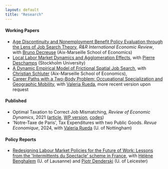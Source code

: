 ```yaml
---
layout: default
title: "Research"
---
```


#### Working Papers
- [Age Discontinuity and Nonemployment Benefit Policy Evaluation through the Lens of Job Search Theory](papers/RDD_age_disc.pdf), *R&R International Economic Review*, with [Bruno Decreuse](https://sites.google.com/site/brunodecreuseecon/) (Aix-Marseille School of Economics)
- [Local Labor Market Dynamics and Agglomeration Effects](https://papers.ssrn.com/sol3/papers.cfm?abstract_id=3941989), with [Pierre Deschamps](https://sites.google.com/site/pierredeschampsecon/) (Stockholm University)
- [A Dynamic Empirical Model of Frictional Spatial Job Search](https://papers.ssrn.com/sol3/papers.cfm?abstract_id=4517222), with [Christian Schluter](https://christianschluter.github.io/) (Aix-Marseille School of Economics),
- [Career Paths with a Two-Body Problem: Occupational Specialization and Geographic Mobility](https://research.upjohn.org/up_workingpapers/346/), with [Valeria Rueda](https://www.valeriarueda.org/), more recent version upon request

#### Published
- Optimal Taxation to Correct Job Mismatching, *Review of Economic Dynamics*, 2021 ([article](https://www.sciencedirect.com/science/article/abs/pii/S1094202520300934#preview-section-cited-by), [WP version](papers/opmismatch.pdf), [codes](https://github.com/gwilemme/Opmismatch/))
- 'Notre-Taxe de Paris', Tax Expenditures with two Public Goods. *Revue Economique*, 2024, with [Valeria Rueda](https://www.valeriarueda.org/) (U. of Nottingham)

#### Policy Reports
- [Redesigning Labour Market Policies for the Future of Work: Lessons from the 'Intermittents du Spectacle' scheme in France](https://figshare.le.ac.uk/articles/report/Redesigning_Labour_Market_Policies_for_the_Future_of_Work_Lessons_from_the_Intermittents_du_Spectacle_scheme_in_France/24793638), with [Hélène Benghalem](https://sites.google.com/view/helenebenghalem) (U. of Lausanne) and [Piotr Denderski](https://sites.google.com/site/piotrdenderski/) (U. of Leicester)
